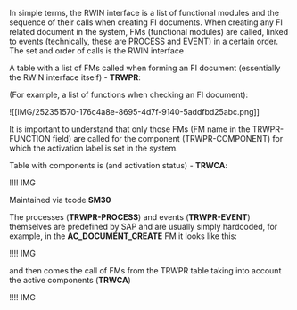 In simple terms, the RWIN interface is a list of functional modules and the sequence of their calls when creating FI documents. When creating any FI related document in the system, FMs (functional modules) are called, linked to events (technically, these are PROCESS and EVENT) in a certain order. The set and order of calls is the RWIN interface

A table with a list of FMs called when forming an FI document (essentially the RWIN interface itself) - **TRWPR**:

(For example, a list of functions when checking an FI document):

![[IMG/252351570-176c4a8e-8695-4d7f-9140-5addfbd25abc.png]]

It is important to understand that only those FMs (FM name in the TRWPR-FUNCTION field) are called for the component (TRWPR-COMPONENT) for which the activation label is set in the system.

Table with components is (and activation status) - **TRWCA**:

!!!! IMG

Maintained via tcode **SM30**

The processes (**TRWPR-PROCESS**) and events (**TRWPR-EVENT**) themselves are predefined by SAP and are usually simply hardcoded, for example, in the **AC_DOCUMENT_CREATE** FM it looks like this:

!!!! IMG

and then comes the call of FMs from the TRWPR table taking into account the active components (**TRWCA**)

!!!! IMG
